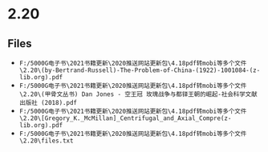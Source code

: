 # 2.20

## Files

- `F:/5000G电子书\2021书籍更新\2020推送网站更新包\4.18pdf转mobi等多个文件\2.20\(by-Bertrand-Russell)-The-Problem-of-China-(1922)-1001084-(z-lib.org).pdf`
- `F:/5000G电子书\2021书籍更新\2020推送网站更新包\4.18pdf转mobi等多个文件\2.20\(甲骨文丛书) Dan Jones - 空王冠 玫瑰战争与都铎王朝的崛起-社会科学文献出版社 (2018).pdf`
- `F:/5000G电子书\2021书籍更新\2020推送网站更新包\4.18pdf转mobi等多个文件\2.20\[Gregory_K._McMillan]_Centrifugal_and_Axial_Compre(z-lib.org).pdf`
- `F:/5000G电子书\2021书籍更新\2020推送网站更新包\4.18pdf转mobi等多个文件\2.20\files.txt`
